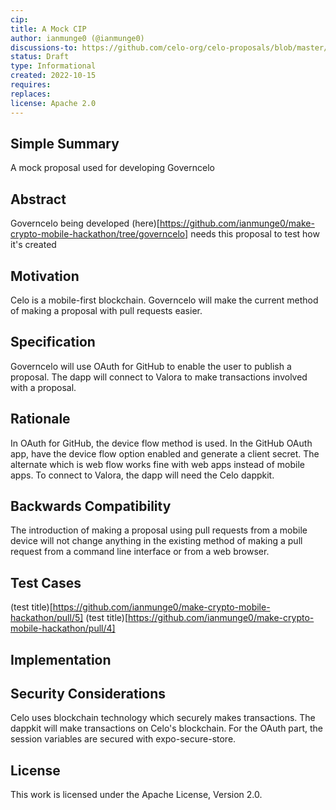 ```yaml
---
cip:
title: A Mock CIP
author: ianmunge0 (@ianmunge0)
discussions-to: https://github.com/celo-org/celo-proposals/blob/master/CIPs/cip-template.md
status: Draft
type: Informational
created: 2022-10-15
requires: 
replaces: 
license: Apache 2.0
---
```

## Simple Summary
A mock proposal used for developing Governcelo

## Abstract
Governcelo being developed (here)[https://github.com/ianmunge0/make-crypto-mobile-hackathon/tree/governcelo] needs this proposal to test how it's created

## Motivation
Celo is a mobile-first blockchain. Governcelo will make the current method of making a proposal with pull requests easier.

## Specification
Governcelo will use OAuth for GitHub to enable the user to publish a proposal. The dapp will connect to Valora to make transactions involved with a proposal.

## Rationale
In OAuth for GitHub, the device flow method is used. In the GitHub OAuth app, have the device flow option enabled and generate a client secret. The alternate which is web flow works fine with web apps instead of mobile apps. To connect to Valora, the dapp will need the Celo dappkit.

## Backwards Compatibility
The introduction of making a proposal using pull requests from a mobile device will not change anything in the existing method of making a pull request from a command line interface or from a web browser.

## Test Cases
(test title)[https://github.com/ianmunge0/make-crypto-mobile-hackathon/pull/5]
(test title)[https://github.com/ianmunge0/make-crypto-mobile-hackathon/pull/4]

## Implementation


## Security Considerations
Celo uses blockchain technology which securely makes transactions. The dappkit will make transactions on Celo's blockchain. For the OAuth part, the session variables are secured with expo-secure-store.

## License
This work is licensed under the Apache License, Version 2.0.
